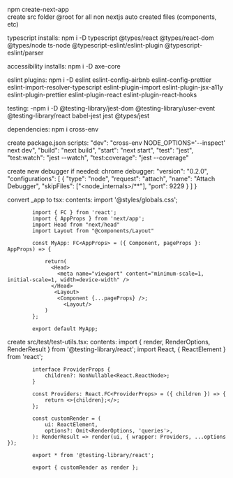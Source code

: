 npm create-next-app <Project Name>   
create src folder @root for all non nextjs auto created files (components, etc)
	
	
typescript installs:
npm i -D typescript @types/react @types/react-dom @types/node ts-node @typescript-eslint/eslint-plugin @typescript-eslint/parser

accessibility installs: 
	npm i -D axe-core

eslint plugins:
	npm i -D eslint eslint-config-airbnb eslint-config-prettier eslint-import-resolver-typescript eslint-plugin-import eslint-plugin-jsx-a11y eslint-plugin-prettier eslint-plugin-react eslint-plugin-react-hooks
	
	
testing: 
 -npm i -D @testing-library/jest-dom @testing-library/user-event @testing-library/react babel-jest jest @types/jest
	
dependencies: 
	npm i cross-env
 
create package.json scripts: 
	  "dev": "cross-env NODE_OPTIONS='--inspect' next dev",
    "build": "next build",
    "start": "next start",
    "test": "jest",
    "test:watch": "jest --watch",
    "test:coverage": "jest --coverage"
	
	
create new debugger if needed: 
	chrome debugger: 
			"version": "0.2.0",
				"configurations": [
					{
						"type": "node",
						"request": "attach",
						"name": "Attach Debugger",
						"skipFiles": ["<node_internals>/**"],
						"port": 9229
					}
				]
			}

convert _app to tsx: 
	contents: 
		import '@styles/globals.css';
 
			import { FC } from 'react';
			import { AppProps } from 'next/app';
			import Head from "next/head"
			import Layout from "@components/Layout"
	
			const MyApp: FC<AppProps> = ({ Component, pageProps }: AppProps) => {
			  	
			    return(
				  <Head>
					<meta name="viewport" content="minimum-scale=1, initial-scale=1, width=device-width" />
				  </Head>
				   <Layout>
					<Component {...pageProps} />;
			          <Layout/>
				)
			};

			export default MyApp;

create src/test/test-utils.tsx: 
		contents: 
			import { render, RenderOptions, RenderResult } from '@testing-library/react';
			import React, { ReactElement } from 'react';

			interface ProviderProps {
				children?: NonNullable<React.ReactNode>;
			}

			const Providers: React.FC<ProviderProps> = ({ children }) => {
				return <>{children};</>;
			};

			const customRender = (
				ui: ReactElement,
				options?: Omit<RenderOptions, 'queries'>,
			): RenderResult => render(ui, { wrapper: Providers, ...options });

			export * from '@testing-library/react';

			export { customRender as render };
